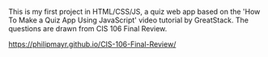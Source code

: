 This is my first project in HTML/CSS/JS, a quiz web app based on the 'How To Make a Quiz App Using JavaScript' video tutorial by GreatStack. The questions are drawn from CIS 106 Final Review.

https://philipmayr.github.io/CIS-106-Final-Review/
